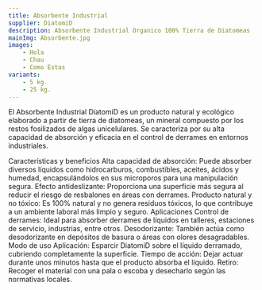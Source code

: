 ```yaml
---
title: Absorbente Industrial
supplier: DiatomiD
description: Absorbente Industrial Organico 100% Tierra de Diatomeas
mainImg: Absorbente.jpg
images: 
    - Hola
    - Chau
    - Como Estas
variants: 
    - 5 kg.
    - 25 kg.
---
```

El Absorbente Industrial DiatomiD es un producto natural y ecológico elaborado a partir de tierra de diatomeas, un mineral compuesto por los restos fosilizados de algas unicelulares. Se caracteriza por su alta capacidad de absorción y eficacia en el control de derrames en entornos industriales.

Características y beneficios
Alta capacidad de absorción: Puede absorber diversos líquidos como hidrocarburos, combustibles, aceites, ácidos y humedad, encapsulándolos en sus microporos para una manipulación segura.
Efecto antideslizante: Proporciona una superficie más segura al reducir el riesgo de resbalones en áreas con derrames.
Producto natural y no tóxico: Es 100% natural y no genera residuos tóxicos, lo que contribuye a un ambiente laboral más limpio y seguro.
Aplicaciones
Control de derrames: Ideal para absorber derrames de líquidos en talleres, estaciones de servicio, industrias, entre otros.
Desodorizante: También actúa como desodorizante en depósitos de basura o áreas con olores desagradables.
Modo de uso
Aplicación: Esparcir DiatomiD sobre el líquido derramado, cubriendo completamente la superficie.
Tiempo de acción: Dejar actuar durante unos minutos hasta que el producto absorba el líquido.
Retiro: Recoger el material con una pala o escoba y desecharlo según las normativas locales.
